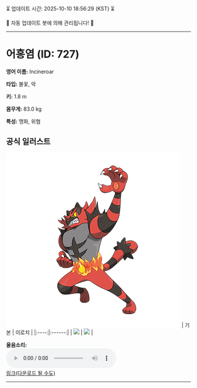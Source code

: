 
⏳ 업데이트 시간: 2025-10-10 18:56:29 (KST) ⏳

🤖 자동 업데이트 봇에 의해 관리됩니다! 🤖

---

# 어흥염 (ID: 727)
**영어 이름:** Incineroar

**타입:** 불꽃, 악

**키:** 1.8 m

**몸무게:** 83.0 kg

**특성:** 맹화, 위협

## 공식 일러스트
![](https://raw.githubusercontent.com/PokeAPI/sprites/master/sprites/pokemon/other/official-artwork/727.png)
| 기본 | 이로치 |
|:----:|:------:|
| <img src="http://play.pokemonshowdown.com/sprites/ani/incineroar.gif" width="200"> | <img src="http://play.pokemonshowdown.com/sprites/ani-shiny/incineroar.gif" width="200"> |

**울음소리:**<br><audio controls src="https://raw.githubusercontent.com/PokeAPI/cries/main/cries/pokemon/latest/727.ogg"></audio><br> [링크(다운로드 될 수도)](https://raw.githubusercontent.com/PokeAPI/cries/main/cries/pokemon/latest/727.ogg)


---
